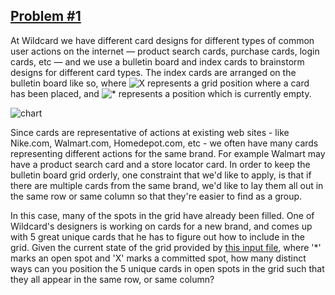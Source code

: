 [Problem #1](http://www.trywildcard.com/challenge/problem1)
-----------
At Wildcard we have different card designs for different types of common user actions on the internet — product search cards, purchase cards, login cards, etc — and we use a bulletin board and index cards to brainstorm designs for different card types. The index cards are arranged on the bulletin board like so, where ![X](http://www.trywildcard.com/images/challenge/chart-x.png) represents a grid position where a card has been placed, and ![*](http://www.trywildcard.com/images/challenge/chart-dot.png) represents a position which is currently empty.

![chart](http://www.trywildcard.com/images/challenge/chart.png)


Since cards are representative of actions at existing web sites - like Nike.com, Walmart.com, Homedepot.com, etc - we often have many cards representing different actions for the same brand. For example Walmart may have a product search card and a store locator card. In order to keep the bulletin board grid orderly, one constraint that we'd like to apply, is that if there are multiple cards from the same brand, we'd like to lay them all out in the same row or same column so that they're easier to find as a group.


In this case, many of the spots in the grid have already been filled. One of Wildcard's designers is working on cards for a new brand, and comes up with 5 great unique cards that he has to figure out how to include in the grid. Given the current state of the grid provided by [this input file](http://www.trywildcard.com/problem1input.txt), where '*' marks an open spot and 'X' marks a committed spot, how many distinct ways can you position the 5 unique cards in open spots in the grid such that they all appear in the same row, or same column?